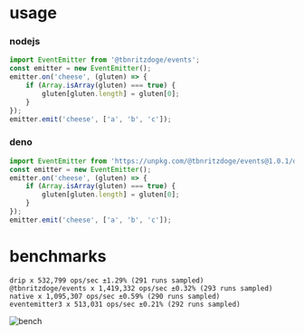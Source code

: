 # usage

### nodejs
```js
import EventEmitter from '@tbnritzdoge/events';
const emitter = new EventEmitter();
emitter.on('cheese', (gluten) => {
    if (Array.isArray(gluten) === true) {
        gluten[gluten.length] = gluten[0];
    }
});
emitter.emit('cheese', ['a', 'b', 'c']);
```

### deno

```ts
import EventEmitter from 'https://unpkg.com/@tbnritzdoge/events@1.0.1/dist/index.js';
const emitter = new EventEmitter();
emitter.on('cheese', (gluten) => {
    if (Array.isArray(gluten) === true) {
        gluten[gluten.length] = gluten[0];
    }
});
emitter.emit('cheese', ['a', 'b', 'c']);
```

# benchmarks

```
drip x 532,799 ops/sec ±1.29% (291 runs sampled)
@tbnritzdoge/events x 1,419,332 ops/sec ±0.32% (293 runs sampled)
native x 1,095,307 ops/sec ±0.59% (290 runs sampled)
eventemitter3 x 513,031 ops/sec ±0.21% (292 runs sampled)
```

![bench](https://edge.doge.bio/bar/eyJ0aXRsZSI6Im9wcy9zIGhpZ2hlciBpcyBiZXR0ZXIiLCJsZWdlbmQiOlt7Im5hbWUiOiJkcmlwIiwiY29sb3IiOi0xMjY4NDA4MzIxfSx7Im5hbWUiOiJAdGJucml0emRvZ2UvZXZlbnRzIiwiY29sb3IiOi0xMDczMDc0MTc3fSx7Im5hbWUiOiJuYXRpdmUiLCJjb2xvciI6LTc5MTgwODF9LHsibmFtZSI6ImV2ZW50ZW1pdHRlcjMiLCJjb2xvciI6MTE2MjExMTl9XSwicG9pbnRzIjpbeyJuYW1lIjoiZXZlbnRzIiwic2NvcmVzIjpbNTMyNzk5LDE0MTkzMzIsMTA5NTMwNyw1MTMwMzFdfV19.png)
